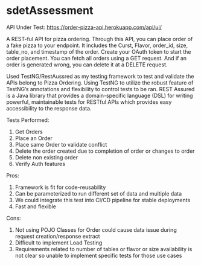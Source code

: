# sdetAssessment
API Under Test: https://order-pizza-api.herokuapp.com/api/ui/

A REST-ful API for pizza ordering. Through this API, you can place order of a fake pizza to your endpoint. It includes the Curst, Flavor, order_id, size, table_no, and timestamp of the order. Create your OAuth token to start the order placement. You can fetch all orders using a GET request. And if an order is generated wrong, you can delete it at a DELETE request.

Used TestNG/RestAussred as my testing framework to test and validate the APIs belong to Pizza Ordering. Using TestNG to utilize the robust feature of TestNG’s annotations and flexibility to control tests to be ran. REST Assured is a Java library that provides a domain-specific language (DSL) for writing powerful, maintainable tests for RESTful APIs which provides easy accessibility to the response data.


Tests Performed:
1.	Get Orders
2.	Place an Order
3.	Place same Order to validate conflict
4.	Delete the order created due to completion of order or changes to order
5.	Delete non existing order
6.	Verify Auth features

Pros:
1.	Framework is fit for code-reusability
2.	Can be parameterized to run different set of data and multiple data
3.	We could integrate this test into CI/CD pipeline for stable deployments
4.	Fast and flexible

Cons:
1.	Not using POJO Classes for Order could cause data issue during request creation/response extract
2.	Difficult to implement Load Testing
3.	Requirements related to number of tables or flavor or size availability is not clear so unable to implement specific tests for those use cases

